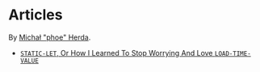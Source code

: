 # Articles

By [Michał "phoe" Herda](mailto:phoe@disroot.org).

* [`STATIC-LET`, Or How I Learned To Stop Worrying And Love `LOAD-TIME-VALUE`](2022-01-29-static-let/static-let.md)
